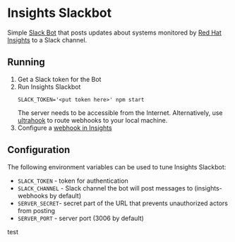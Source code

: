 # Insights Slackbot

Simple [Slack Bot](https://api.slack.com/bot-users) that posts updates about systems monitored by [Red Hat Insights](https://access.redhat.com/insights/info)
to a Slack channel.

## Running
1. Get a Slack token for the Bot
1. Run Insights Slackbot
    ```
    SLACK_TOKEN='<put token here>' npm start
    ```
    The server needs to be accessible from the Internet. Alternatively, use [ultrahook](http://www.ultrahook.com/) to route webhooks to your local machine.
1. Configure a [webhook in Insights](https://access.redhat.com/insightsbeta/config/webhooks)

## Configuration

The following environment variables can be used to tune Insights Slackbot:
* `SLACK_TOKEN` - token for authentication
* `SLACK_CHANNEL` - Slack channel the bot will post messages to (insights-webhooks by default)
* `SERVER_SECRET`- secret part of the URL that prevents unauthorized actors from posting
* `SERVER_PORT` - server port (3006 by default)

test
